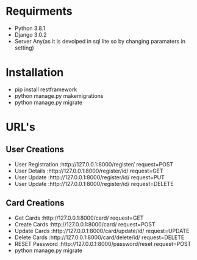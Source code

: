 <h1>Requirments</h1>
<ul>
<li>Python 3.8.1</li>
<li>Django 3.0.2</li>
<li>Server Any(as it is devolped in sql lite so by changing paramaters in setting)</li>
</ul>

<h1>Installation</h1>
<ul>
<li>pip install restframework</li>
<li>python manage.py makemigrations</li>
<li>python manage.py migrate</li>
</ul>

<h1>URL's</h1>
<h2>User Creations</h2>
<ul>
<li>User Registration :http://127.0.0.1:8000/register/  request=POST</li>
<li>User Details :http://127.0.0.1:8000/register/id/  request=GET</li>
<li>User Update :http://127.0.0.1:8000/register/id/  request=PUT</li>
<li>User Update :http://127.0.0.1:8000/register/id/  request=DELETE</li>
</ul>


<h2>Card Creations</h2>
<ul>
<li>Get Cards :http://127.0.0.1:8000/card/  request=GET</li>
<li>Create Cards :http://127.0.0.1:8000/card/  request=POST</li>
<li>Update Cards :http://127.0.0.1:8000/card/update/id/  request=UPDATE</li>
<li>Delete Cards :http://127.0.0.1:8000/card/delete/id/  request=DELETE</li>
<li>RESET Password :http://127.0.0.1:8000/password/reset  request=POST</li>
<li>python manage.py migrate</li>
</ul>


